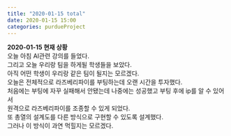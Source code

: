 ```yaml
---
title: "2020-01-15 total"
date: 2020-01-15 15:00
categories: purdueProject
---
```


**2020-01-15 현재 상황**  
오늘 아침 AI관련 강의를 들었다.  
그리고 오늘 우리랑 팀을 하게될 학생들을 보았다.  
아직 어떤 학생이 우리랑 같은 팀이 될지는 모르겠다.  
오늘은 전체적으로 라즈베리파이를 부팅하는데 오랜 시간을 투자했다.  
처음에는 부팅에 자꾸 실패해서 안됐는데 나중에는 성공했고 부팅 후에 ip를 알 수 있어서  
원격으로 라즈베리파이를 조종할 수 있게 되었다.  
또 총열의 설계도를 다른 방식으로 구현할 수 있도록 설계했다.  
그러나 이 방식이 과연 먹힐지는 모르겠다. 
